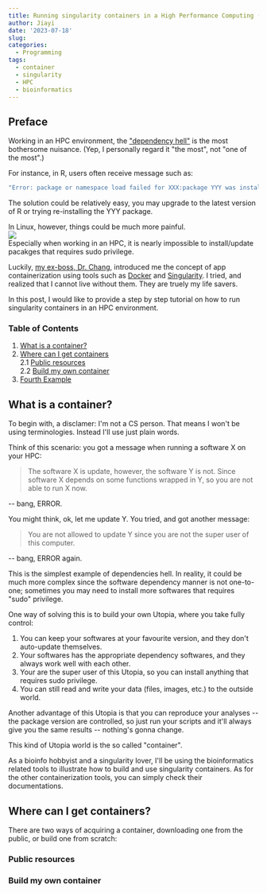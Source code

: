 ```yaml
---
title: Running singularity containers in a High Performance Computing (HPC) environment
author: Jiayi
date: '2023-07-18'
slug:
categories:
  - Programming
tags:
  - container
  - singularity
  - HPC
  - bioinformatics
---
```


## Preface
Working in an HPC environment, the ["dependency hell"](https://en.wikipedia.org/wiki/Dependency_hell#:~:text=The%20dependency%20issue%20arises%20when,versions%20of%20the%20shared%20packages.) is the most bothersome nuisance. (Yep, I personally regard it "the most", not "one of the most".) 

For instance, in R, users often receive message such as: 

```r
"Error: package or namespace load failed for XXX:package YYY was installed before R 4.0.0: please re-install it"
``````

The solution could be relatively easy, you may upgrade to the latest version of R or trying re-installing the YYY package. 

In Linux, however, things could be much more painful.   
![](/img/linux-dependencies-error.png)  
Especially when working in an HPC, it is nearly impossible to install/update pacakges that requires sudo privilege.   

Luckily, [my ex-boss, Dr. Chang](https://www.linkedin.com/in/jeffrey-chang-4676192), introduced me the concept of app containerization using tools such as [Docker](https://www.docker.com/) and [Singularity](https://sylabs.io/).  I tried, and realized that I cannot live without them. They are truely my life savers.   

In this post, I would like to provide a step by step tutorial on how to run singularity containers in an HPC environment.   

### Table of Contents
1. [What is a container?](#what-is-a-container)
2. [Where can I get containers](#where-can-i-get-containers)  
  2.1 [Public resources](#public-resources)  
  2.2 [Build my own container](#build-your-own-container)
4. [Fourth Example](#fourth-examplehttpwwwfourthexamplecom)


## What is a container? 
To begin with, a disclamer: I'm not a CS person. That means I won't be using terminologies. Instead I'll use just plain words. 

Think of this scenario: you got a message when running a software X on your HPC: 

> The software X is update, however, the software Y is not. Since software X depends on some functions wrapped in Y, so you are not able to run X now.  

-- bang, ERROR.   

You might think, ok, let me update Y.  You tried, and got another message:  

> You are not allowed to update Y since you are not the super user of this computer.    

-- bang, ERROR again.   

This is the simplest example of dependencies hell.  In reality, it could be much more complex since the software dependency manner is not one-to-one; sometimes you may need to install more softwares that requires "sudo" privilege.   

One way of solving this is to build your own Utopia, where you take fully control:   
1. You can keep your softwares at your favourite version, and they don't auto-update themselves.  
2. Your softwares has the appropriate dependency softwares, and they always work well with each other.   
3. Your are the super user of this Utopia, so you can install anything that requires sudo privilege.   
4. You can still read and write your data (files, images, etc.) to the outside world.  

Another advantage of this Utopia is that you can reproduce your analyses -- the package version are controlled, so just run your scripts and it'll always give you the same results -- nothing's gonna change.  

This kind of Utopia world is the so called "container".  

As a bioinfo hobbyist and a singularity lover, I'll be using the bioinformatics related tools to illustrate how to build and use singularity containers. As for the other containerization tools, you can simply check their documentations. 

## Where can I get containers? 
There are two ways of acquiring a container, downloading one from the public, or build one from scratch:   

### Public resources  


### Build my own container  


